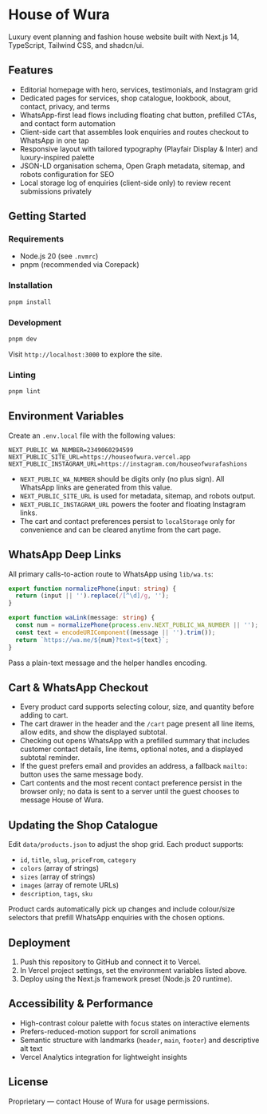 # House of Wura

Luxury event planning and fashion house website built with Next.js 14, TypeScript, Tailwind CSS, and shadcn/ui.

## Features

- Editorial homepage with hero, services, testimonials, and Instagram grid
- Dedicated pages for services, shop catalogue, lookbook, about, contact, privacy, and terms
- WhatsApp-first lead flows including floating chat button, prefilled CTAs, and contact form automation
- Client-side cart that assembles look enquiries and routes checkout to WhatsApp in one tap
- Responsive layout with tailored typography (Playfair Display & Inter) and luxury-inspired palette
- JSON-LD organisation schema, Open Graph metadata, sitemap, and robots configuration for SEO
- Local storage log of enquiries (client-side only) to review recent submissions privately

## Getting Started

### Requirements

- Node.js 20 (see `.nvmrc`)
- pnpm (recommended via Corepack)

### Installation

```bash
pnpm install
```

### Development

```bash
pnpm dev
```

Visit `http://localhost:3000` to explore the site.

### Linting

```bash
pnpm lint
```

## Environment Variables

Create an `.env.local` file with the following values:

```
NEXT_PUBLIC_WA_NUMBER=2349060294599
NEXT_PUBLIC_SITE_URL=https://houseofwura.vercel.app
NEXT_PUBLIC_INSTAGRAM_URL=https://instagram.com/houseofwurafashions
```

- `NEXT_PUBLIC_WA_NUMBER` should be digits only (no plus sign). All WhatsApp links are generated from this value.
- `NEXT_PUBLIC_SITE_URL` is used for metadata, sitemap, and robots output.
- `NEXT_PUBLIC_INSTAGRAM_URL` powers the footer and floating Instagram links.
- The cart and contact preferences persist to `localStorage` only for convenience and can be cleared anytime from the cart page.

## WhatsApp Deep Links

All primary calls-to-action route to WhatsApp using `lib/wa.ts`:

```ts
export function normalizePhone(input: string) {
  return (input || '').replace(/[^\d]/g, '');
}

export function waLink(message: string) {
  const num = normalizePhone(process.env.NEXT_PUBLIC_WA_NUMBER || '');
  const text = encodeURIComponent((message || '').trim());
  return `https://wa.me/${num}?text=${text}`;
}
```

Pass a plain-text message and the helper handles encoding.

## Cart & WhatsApp Checkout

- Every product card supports selecting colour, size, and quantity before adding to cart.
- The cart drawer in the header and the `/cart` page present all line items, allow edits, and show the displayed subtotal.
- Checking out opens WhatsApp with a prefilled summary that includes customer contact details, line items, optional notes, and a displayed subtotal reminder.
- If the guest prefers email and provides an address, a fallback `mailto:` button uses the same message body.
- Cart contents and the most recent contact preference persist in the browser only; no data is sent to a server until the guest chooses to message House of Wura.

## Updating the Shop Catalogue

Edit `data/products.json` to adjust the shop grid. Each product supports:

- `id`, `title`, `slug`, `priceFrom`, `category`
- `colors` (array of strings)
- `sizes` (array of strings)
- `images` (array of remote URLs)
- `description`, `tags`, `sku`

Product cards automatically pick up changes and include colour/size selectors that prefill WhatsApp enquiries with the chosen options.

## Deployment

1. Push this repository to GitHub and connect it to Vercel.
2. In Vercel project settings, set the environment variables listed above.
3. Deploy using the Next.js framework preset (Node.js 20 runtime).

## Accessibility & Performance

- High-contrast colour palette with focus states on interactive elements
- Prefers-reduced-motion support for scroll animations
- Semantic structure with landmarks (`header`, `main`, `footer`) and descriptive alt text
- Vercel Analytics integration for lightweight insights

## License

Proprietary — contact House of Wura for usage permissions.
